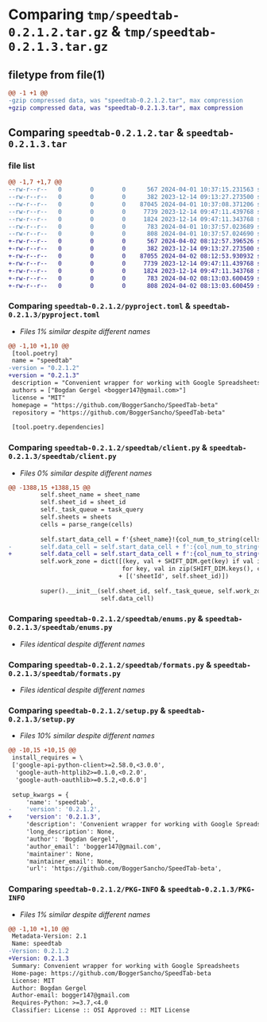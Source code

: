 # Comparing `tmp/speedtab-0.2.1.2.tar.gz` & `tmp/speedtab-0.2.1.3.tar.gz`

## filetype from file(1)

```diff
@@ -1 +1 @@
-gzip compressed data, was "speedtab-0.2.1.2.tar", max compression
+gzip compressed data, was "speedtab-0.2.1.3.tar", max compression
```

## Comparing `speedtab-0.2.1.2.tar` & `speedtab-0.2.1.3.tar`

### file list

```diff
@@ -1,7 +1,7 @@
--rw-r--r--   0        0        0      567 2024-04-01 10:37:15.231563 speedtab-0.2.1.2/pyproject.toml
--rw-r--r--   0        0        0      382 2023-12-14 09:13:27.273500 speedtab-0.2.1.2/speedtab/__init__.py
--rw-r--r--   0        0        0    87045 2024-04-01 10:37:08.371206 speedtab-0.2.1.2/speedtab/client.py
--rw-r--r--   0        0        0     7739 2023-12-14 09:47:11.439768 speedtab-0.2.1.2/speedtab/enums.py
--rw-r--r--   0        0        0     1824 2023-12-14 09:47:11.343768 speedtab-0.2.1.2/speedtab/formats.py
--rw-r--r--   0        0        0      783 2024-04-01 10:37:57.023689 speedtab-0.2.1.2/setup.py
--rw-r--r--   0        0        0      808 2024-04-01 10:37:57.024690 speedtab-0.2.1.2/PKG-INFO
+-rw-r--r--   0        0        0      567 2024-04-02 08:12:57.396526 speedtab-0.2.1.3/pyproject.toml
+-rw-r--r--   0        0        0      382 2023-12-14 09:13:27.273500 speedtab-0.2.1.3/speedtab/__init__.py
+-rw-r--r--   0        0        0    87055 2024-04-02 08:12:53.930932 speedtab-0.2.1.3/speedtab/client.py
+-rw-r--r--   0        0        0     7739 2023-12-14 09:47:11.439768 speedtab-0.2.1.3/speedtab/enums.py
+-rw-r--r--   0        0        0     1824 2023-12-14 09:47:11.343768 speedtab-0.2.1.3/speedtab/formats.py
+-rw-r--r--   0        0        0      783 2024-04-02 08:13:03.600459 speedtab-0.2.1.3/setup.py
+-rw-r--r--   0        0        0      808 2024-04-02 08:13:03.600459 speedtab-0.2.1.3/PKG-INFO
```

### Comparing `speedtab-0.2.1.2/pyproject.toml` & `speedtab-0.2.1.3/pyproject.toml`

 * *Files 1% similar despite different names*

```diff
@@ -1,10 +1,10 @@
 [tool.poetry]
 name = "speedtab"
-version = "0.2.1.2"
+version = "0.2.1.3"
 description = "Convenient wrapper for working with Google Spreadsheets"
 authors = ["Bogdan Gergel <bogger147@gmail.com>"]
 license = "MIT"
 homepage = "https://github.com/BoggerSancho/SpeedTab-beta"
 repository = "https://github.com/BoggerSancho/SpeedTab-beta"
 
 [tool.poetry.dependencies]
```

### Comparing `speedtab-0.2.1.2/speedtab/client.py` & `speedtab-0.2.1.3/speedtab/client.py`

 * *Files 0% similar despite different names*

```diff
@@ -1388,15 +1388,15 @@
         self.sheet_name = sheet_name
         self.sheet_id = sheet_id
         self._task_queue = task_query
         self.sheets = sheets
         cells = parse_range(cells)
 
         self.start_data_cell = f'{sheet_name}!{col_num_to_string(cells[1])}{num_to_string(cells[0])}'
-        self.data_cell = self.start_data_cell + f':{col_num_to_string(cells[3])}{str(cells[2] if cells[2] is not None else self.sheets.get(self.sheet_name).get("max_row"))}'
+        self.data_cell = self.start_data_cell + f':{col_num_to_string(cells[3])}{num_to_string(cells[2]) if cells[2] is not None else self.sheets.get(self.sheet_name).get("max_row")}'
         self.work_zone = dict([(key, val + SHIFT_DIM.get(key) if val is not None else val)
                                for key, val in zip(SHIFT_DIM.keys(), cells)]
                               + [('sheetId', self.sheet_id)])
 
         super().__init__(self.sheet_id, self._task_queue, self.work_zone, self.start_data_cell, self.base,
                          self.data_cell)
```

### Comparing `speedtab-0.2.1.2/speedtab/enums.py` & `speedtab-0.2.1.3/speedtab/enums.py`

 * *Files identical despite different names*

### Comparing `speedtab-0.2.1.2/speedtab/formats.py` & `speedtab-0.2.1.3/speedtab/formats.py`

 * *Files identical despite different names*

### Comparing `speedtab-0.2.1.2/setup.py` & `speedtab-0.2.1.3/setup.py`

 * *Files 10% similar despite different names*

```diff
@@ -10,15 +10,15 @@
 install_requires = \
 ['google-api-python-client>=2.58.0,<3.0.0',
  'google-auth-httplib2>=0.1.0,<0.2.0',
  'google-auth-oauthlib>=0.5.2,<0.6.0']
 
 setup_kwargs = {
     'name': 'speedtab',
-    'version': '0.2.1.2',
+    'version': '0.2.1.3',
     'description': 'Convenient wrapper for working with Google Spreadsheets',
     'long_description': None,
     'author': 'Bogdan Gergel',
     'author_email': 'bogger147@gmail.com',
     'maintainer': None,
     'maintainer_email': None,
     'url': 'https://github.com/BoggerSancho/SpeedTab-beta',
```

### Comparing `speedtab-0.2.1.2/PKG-INFO` & `speedtab-0.2.1.3/PKG-INFO`

 * *Files 1% similar despite different names*

```diff
@@ -1,10 +1,10 @@
 Metadata-Version: 2.1
 Name: speedtab
-Version: 0.2.1.2
+Version: 0.2.1.3
 Summary: Convenient wrapper for working with Google Spreadsheets
 Home-page: https://github.com/BoggerSancho/SpeedTab-beta
 License: MIT
 Author: Bogdan Gergel
 Author-email: bogger147@gmail.com
 Requires-Python: >=3.7,<4.0
 Classifier: License :: OSI Approved :: MIT License
```

